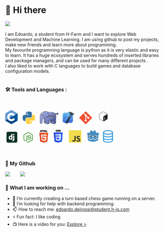 # 👋 Hi there

<img src="https://komarev.com/ghpvc/?username=EdoardoCoding1&label=VISITOR COUNT = ">

I am Edoardo, a student from H-Farm and I want to explore Web Development and Machine Learning. I am using github to post my projects, make new friends and learn more about programming. 
<br>My favourite programming language is python as it is very elastic and easy to learn. It has a huge ecosystem and serves hundreds of inserted libraries and package managers, and can be used for many different projects .
<br>I also liked to work with C languages to build games and database configuration models. 
<br><br>

### 🛠️ Tools and Languages :
<br>
<html>


<img src="C.png" width="40px">&nbsp;&nbsp;&nbsp;
<img src="PYTHON.png" width="40px">&nbsp;&nbsp;&nbsp;
<img src="PHP.png" width="60px">&nbsp;&nbsp;
<img src="XCODE.png" width="40px">&nbsp;&nbsp;&nbsp;
<img src="GIT.png" width="40px">&nbsp;&nbsp;
<img src="BASH.jpg" width="50px">

&nbsp;<img src="DJANGO.png" width="35px">&nbsp;&nbsp;&nbsp;&nbsp;
<img src="NODEJS.png" width="30px">&nbsp;&nbsp;&nbsp;
<img src="HTML5.png" width="40px">&nbsp;&nbsp;&nbsp;<img src="CSS3.png" width="29px">&nbsp;&nbsp;&nbsp;&nbsp;
<img src="JS.png" width="40px">&nbsp;&nbsp;&nbsp;
<img src="GODOT.png" width="43px">&nbsp;&nbsp;
<img src="SQLdb.png" width="32px">&nbsp;&nbsp;

</html>

<br>

### 🐙 My Github

<img src="http://github-readme-streak-stats.herokuapp.com?user=EdoardoCoding1&theme=github-dark">&nbsp;&nbsp;&nbsp;&nbsp;&nbsp;&nbsp;&nbsp;&nbsp;<img src="https://github-readme-stats.vercel.app/api/top-langs/?username=EdoardoCoding1&layout=compact&theme=vision-friendly-dark">

### 🏫 What I am working on ...

- 🔭 I’m currently creating a turn based chess game running on a server.
- 🤔 I’m looking for help with backend programming.
- 📫 How to reach me: edoardo.deirossi@student.h-is.com
- ⚡ Fun fact: I like coding
- 📺 Here is a video for you: <a href="https://www.youtube.com/watch?v=dQw4w9WgXcQ">Explore ></a>
